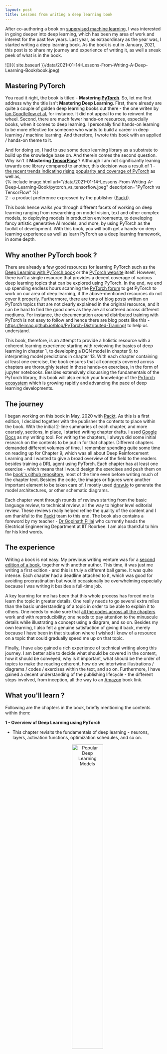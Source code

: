 ```yaml
---
layout: post
title: Lessons from writing a deep learning book
---
```


After co-authoring a book on [supervised machine learning](https://datashines.github.io/My-First-Book/), 
I was interested in going deeper into deep learning, which has been my area of work and interest for the past few years. 
Last year, as extraordinary as the year was, I started writing a deep learning book. As the book is out in January, 2021, this
post is to share my journey and experience of writing it, as well a sneak peek of what is in the book.

![]({{ site.baseurl }}/data/2021-01-14-Lessons-From-Writing-A-Deep-Learning-Book/book.jpeg)


##  Mastering PyTorch

You read it right, the book is titled - **Mastering [PyTorch](https://pytorch.org/)**. So, let me first address why the title isn't **Mastering Deep Learning**.
First, there already are quite a couple of golden deep learning books out there - the one writen by [Ian Goodfellow et al.](https://www.deeplearningbook.org/) 
for instance. It did not appeal to me to reinvent the wheel. Second, there are much fewer hands-on resources, especially books, when it comes to deep
learning. I personally find hands-on learning to be more effective for someone who wants to build a career in deep learning / machine learning. And therefore, 
I wrote this book with an applied / hands-on theme to it. 

And for doing so, I had to use some deep learning library as a substrate to build up the 
knowledge base on. And therein comes the second question. Why isn't it **Mastering [TensorFlow](https://www.tensorflow.org/)** ? Although I am not significantly leaning towards one library 
compared to another, this decision was a result of 1 - [the recent trends indicating rising popularity and coverage of PyTorch](https://www.linkedin.com/posts/yann-lecun-0b999_tensorflow-pytorch-ai-activity-6683087808535523328-SrC_/?_l=en_US) as well as,
<br>
{% include image.html url="/data/2021-01-14-Lessons-From-Writing-A-Deep-Learning-Book/pytorch_vs_tensorflow.jpeg" description="PyTorch vs TensorFlow" %}
<br>2 - a product preference expressed by the publisher ([Packt](https://www.packtpub.com/)).

This book hence walks you through different facets of working on deep learning ranging from researching on model vision, text and other complex models, to 
deploying models in production environments, to developing fancy artistic generative AI models, and more, by using PyTorch as the toolkit of development. With this
book, you will both get a hands-on deep learning experience as well as learn PyTorch as a deep learning framework, in some depth. 

 
## Why another PyTorch book ?

There are already a few good resources for learning PyTorch such as the [Deep Learning with PyTorch book](https://www.amazon.co.uk/Deep-Learning-Pytorch-Eli-Stevens/dp/1617295264)
or the [PyTorch website](https://pytorch.org/tutorials/) itself. However, there isn't a single resource that provides a decent coverage of various deep learning topics that can 
be explored using PyTorch. In the end, we end up spending endless hours scanning the [PyTorch forum](https://discuss.pytorch.org/) to get PyTorch to work on our area of deep learning, 
if the above-mentioned resources do not cover it properly. Furthermore, there are tons of blog posts written on PyTorch topics that are not clearly explained in the original resource, and it
can be hard to find the good ones as they are all scattered across different mediums. For instance, the documentation around distributed training with PyTorch is not easy to follow and 
hence there are blog posts like this - https://leimao.github.io/blog/PyTorch-Distributed-Training/ to help us understand.

This book, therefore, is an attempt to provide a holistic resource with a coherent learning experience starting with reviewing the basics of 
deep learning in chapter 1, to developing a DQN model in chapter 9, to interpreting model predictions in chapter 13. With each chapter containing at least 
one exercise, the book ensures that all concepts covered across chapters are thoroughly tested in those hands-on exercises, in the form of jupyter notebooks. 
Besides extensively discussing the fundamentals of the PyTorch library, this book will also enrich your knowledge of the [PyTorch ecosystem](https://pytorch.org/ecosystem/) which is growing rapidly and advancing the pace of 
deep learning developments. 

## The journey 

I began working on this book in May, 2020 with [Packt](https://www.packtpub.com/). As this is a first edition, I decided 
together with the publisher the contents to place within the book. With the initial 2-line summaries of each chapter, and 
more coarsely, sections, in place, I started writing chapter drafts. I used [Google Docs](https://docs.google.com/document/u/0/) 
as my writing tool.
For writing the chapters, I always did some initial research on the contents to be put in for that chapter. Different chapters 
demanded different volumes of time. I remember spending quite some time on reading up for Chapter 9, which was all about Deep Reinforcement Learning
and I wanted to give a broad overview of the field to the readers besides training a DRL agent using PyTorch.
Each chapter has at least one exercise - which means that I would design the exercises and push them on the 
[book's github repository](https://github.com/PacktPublishing/Mastering-PyTorch),
most of the time even before writing much of the chapter text. Besides the code, the images or figures were another important 
element to be taken care of. I mostly used [draw.io](https://app.diagrams.net/) to generate the model architectures, or other schematic diagrams.

Each chapter went through rounds of reviews starting from the basic language review, to technical review, all the way 
to higher level editorial review. These reviews really helped refine the quality of the content and I am thankful to 
the [Packt](https://www.packtpub.com/) team to this end. The book also contains a foreword by my teacher - [Dr Gopinath Pillai](https://www.iitr.ac.in/~EE/gnathfee) 
who currently heads the Electrical Engineering Department at IIT Roorkee. I am also thankful to him for his kind words.


## The experience

Writing a book is not easy. My previous writing venture was for a [second edition of a book](https://datashines.github.io/My-First-Book/), together with another author. 
This time, it was just me writing a first edition - and this is truly a different ball game. It was quite intense. Each chapter
had a deadline attached to it, which was good for avoiding procrastination but would occasionally be overwhelming especially because
I was writing it besides a full-time job.

A key learning for me has been that this whole process has forced me to learn the topic in greater details. One really needs to
go several extra miles than the basic understanding of a topic in order to be able to explain it to others. One needs to make 
sure that [all the codes across all the chapters](https://github.com/PacktPublishing/Mastering-PyTorch) work and with reproducibility; one needs to pay attention to the minuscule details while
 illustrating a concept using a diagram, and so on. Besides my own 
learning, I also felt a genuine satisfaction of giving it back, merely because I have been in that situation where I wished I 
knew of a resource on a topic that could gradually speed me up on that topic. 

Finally, I have also gained a rich experience of technical writing along this journey. I am better able to decide what should be 
covered in the content, how it should be conveyed, why is it important, what should be the order of topics to make the reading coherent,
how do we intertwine illustrations / diagrams / codes / exercises within the text, and so on. Furthermore, I have gained 
a decent understanding of the publishing lifecycle - the different steps involved, from inception, all the way to an 
[Amazon](https://www.amazon.com/) book link.  


## What you'll learn ?

Following are the chapters in the book, briefly mentioning the contents within them:

**1 - Overview of Deep Learning using PyTorch** 
* This chapter revisits the fundamentals of deep learning - neurons, layers, activation functions, optimization schedules, and so on.

    <figure>
    <p style="text-align:center">
      <img src="{{site.url}}/data/2021-01-14-Lessons-From-Writing-A-Deep-Learning-Book/ch1.png" alt="Popular Deep Learning Models" width="50%"/>
      </p>
      <figcaption><i>Popular Deep Learning Models</i></figcaption>
    </figure> 

* This chapter simultaneously also recaps the basics of PyTorch - tensor, torch modules, torch functions, etc.

**2 - Combining CNNs and LSTMs**
- You will learn to build an image caption generator which is a combination of CNN and LSTM models.
{% include image.html url="/data/2021-01-14-Lessons-From-Writing-A-Deep-Learning-Book/ch2.png" description="Image Captioning Model" %}
- This chapter is meant to build the momentum to gear up for the next chapters which extensively cover various neural architectures.

**3 - Deep CNN Architectures**
- Being one of the biggest chapters of the book, it covers a vast range of CNN model architectures ever since they were invented - 
starting from LeNet all the way to EfficientNets, with a focus on image classification for the exercises.
{% include image.html url="/data/2021-01-14-Lessons-From-Writing-A-Deep-Learning-Book/ch3.png" description="Convolutional Architecture Evolution" %} 

**4 - Deep Recurrent Model Architectures**
- Similar to the previous chapter, this one walks through the evolution of recurrent architectures, starting from vanilla RNNs,
to LSTMs, GRUs and beyond.
{% include image.html url="/data/2021-01-14-Lessons-From-Writing-A-Deep-Learning-Book/ch4.jpg" description="LSTM Cell Architecture" %}
- You will also learn to train sentiment detection RNN and LSTM models using PyTorch along the way.

**5 - Hybrid Advanced Models**
* This chapter is a conclusion to the discussion of model architectures. It picks up from where we end in chapter 3 and chapter 4.
{% include image.html url="/data/2021-01-14-Lessons-From-Writing-A-Deep-Learning-Book/ch5.png" description="Transformer Architecture" %}
* Continuing from chapter 4, we discuss transformers which have essentially rendered recurrent neural networks redundant. And 
resuming from the neural architecture search (NAS) discussions at the end of chapter 4, we discuss RandWireNNs which is a well known NAS approach. 

**6 - Music and Text Generation with PyTorch**
* We enter into the exploration of generative artistic AI models in this chapter. First, we use the transformer model discussed in the
previous chapter to generate meaningful text. We discuss text generation strategies such as greedy search, beam search, etc.
{% include image.html url="/data/2021-01-14-Lessons-From-Writing-A-Deep-Learning-Book/ch6.png" description="Beam Search" %}
* In the second
half of the chapter, we train an AI music composer that should learn to generate Mozart-like compositions. Here is an audio sample generated 
in the chapter exercise:
[Generated Clip](/data/2021-01-14-Lessons-From-Writing-A-Deep-Learning-Book/ch6.mp3) 

**7 - Neural Style Transfer**
* Continuing the artistic AI theme from the previous chapter, you will learn to train an NST model which can combine 
the style of one image with the content of another. 
{% include image.html url="/data/2021-01-14-Lessons-From-Writing-A-Deep-Learning-Book/ch7.png" description="Neural Style Transfer" %}

**8 - Deep Convolutional GANs**
* Concluding the generative models discussion, you will learn to build a DCGAN model in PyTorch on the [MNIST dataset](http://yann.lecun.com/exdb/mnist/).
{% include image.html url="/data/2021-01-14-Lessons-From-Writing-A-Deep-Learning-Book/ch8.png" description="U-Net as Generator for Pix2Pix Model" %}
* As a bonus, you will also 
learn about the [Pix2Pix model](https://phillipi.github.io/pix2pix/) which is another well-known GAN model that automates image-to-image translations.

**9 - Deep Reinforcement Learning**
* This chapter is both a very brief overview of the field of RL, as well as a deep dive into the world of Deep Q-learning
Networks (DQNs).

    <figure>
    <p style="text-align:center">
      <img src="{{site.url}}/data/2021-01-14-Lessons-From-Writing-A-Deep-Learning-Book/ch9.png" alt="Pong Video Game" width="50%"/>
      </p>
      <figcaption><i>Pong Video Game</i></figcaption>
    </figure> 

* You'll learn to train an AI video game player for the [pong video game](https://en.wikipedia.org/wiki/Pong) using PyTorch and [gym](https://gym.openai.com/).

**10 - Operationalizing PyTorch Models into Production**
* In this longest and my favorite chapter, you will learn all about serving PyTorch models in production systems using
[Flask](https://flask.palletsprojects.com/en/1.1.x/), [Docker](https://www.docker.com/), as well as using [TorchServe](https://pytorch.org/serve/). 
You will learn about the various ways of using JIT-ed PyTorch models via [TorchScript](https://pytorch.org/docs/stable/jit.html).
{% include image.html url="/data/2021-01-14-Lessons-From-Writing-A-Deep-Learning-Book/ch10.png" description="Tracing versus Scripting" %}
* You will learn how to port PyTorch model into a C++ application as well as using PyTorch model in Tensorflow via the [ONNX export format](https://onnx.ai/).
Finally, this chapter walks through the various ways of working with PyTorch in the some of the most common cloud computing platforms 
such as [AWS](https://aws.amazon.com/), [Google Cloud](https://cloud.google.com/) and [Azure](https://cloud.google.com/).    

**11 - Distributed Training**
* This chapter focuses on demonstrating how to leverage performance gains in terms of model training time, with the help 
of distributed deep learning model training in PyTorch.
    <figure>
    <p style="text-align:center">
      <img src="{{site.url}}/data/2021-01-14-Lessons-From-Writing-A-Deep-Learning-Book/ch11.png" alt="Distributed training logs" width="50%"/>
     </p>
      <figcaption><i>Distributed training logs</i></figcaption>
    </figure> 


**12 - PyTorch and AutoML**
* The NAS discussions done under chapters 3 and 5 aside, this chapter is a deep dive into the field of 
[AutoML](https://www.automl.org/) which covers both NAS as well as hyperparameter search.
<figure>
    <p style="text-align:center">
      <img src="{{site.url}}/data/2021-01-14-Lessons-From-Writing-A-Deep-Learning-Book/ch12.png" alt="AutoPyTorch Model Architecture" width="50%"/>
     </p>
      <figcaption><i>AutoPyTorch Model Architecture</i></figcaption>
    </figure>
* You will learn how to use [AutoPyTorch](https://www.automl.org/automl/autopytorch/) to perform AutoML with PyTorch as well as 
[Optuna](https://optuna.org/), which is a cool hyperparameter search library for PyTorch.

**13 - PyTorch and Explainable AI**
* In this chapter, you will learn to reason the model predictions to some extent, by dissecting the trained PyTorch model.
    <figure>
    <p style="text-align:center">
      <img src="{{site.url}}/data/2021-01-14-Lessons-From-Writing-A-Deep-Learning-Book/ch13.png" alt="Overlaid Integrated Gradients" width="50%"/>
     </p>
      <figcaption><i>Overlaid Integrated Gradients</i></figcaption>
    </figure>

* This chapter also explores a fantastic model interpretability library called 
[Captum](https://captum.ai/), which further helps investigate the inner workings of a trained model.

**14 - Rapid Prototyping with PyTorch**
* The final chapter of this book discusses two libraries - [fast.ai](https://docs.fast.ai/) and 
[PyTorch Lightning](https://www.pytorchlightning.ai/) - both of which are aimed at 
making the process of training PyTorch models faster and simpler.
    <figure>
    <p style="text-align:center">
      <img src="{{site.url}}/data/2021-01-14-Lessons-From-Writing-A-Deep-Learning-Book/ch14.png" alt="fast.ai training logs" width="50%"/>
      </p>
      <figcaption><i>fast.ai training logs</i></figcaption>
    </figure>

* You will learn to use both of these libraries and briefly 
learn the distinct features offered by each of them. 

## Buy your copy on Amazon !

You can find the book in 
[kindle format on Amazon](https://www.amazon.com/Mastering-PyTorch-architectures-advanced-features-ebook/dp/B08NWYYLN9) 
. The book is also available on 
[Packt's own website](https://www.packtpub.com/product/mastering-pytorch/9781789614381). 
If you do read the book, please leave a review based on how you find it. I sincerely hope this book helps you in some 
way in your deep learning progression trajectory. Happy learning !


## Sneak Peek

Here is a glimpse of the book:
  
<object data="{{ site.baseurl }}/data/2021-01-14-Lessons-From-Writing-A-Deep-Learning-Book/B12158_Mastering PyTorch_eBook_15_pages.pdf" width="750px" height="750px">
    <embed src="{{ site.baseurl }}/data/2021-01-14-Lessons-From-Writing-A-Deep-Learning-Book/B12158_Mastering PyTorch_eBook_15_pages.pdf">
    </embed>
</object>